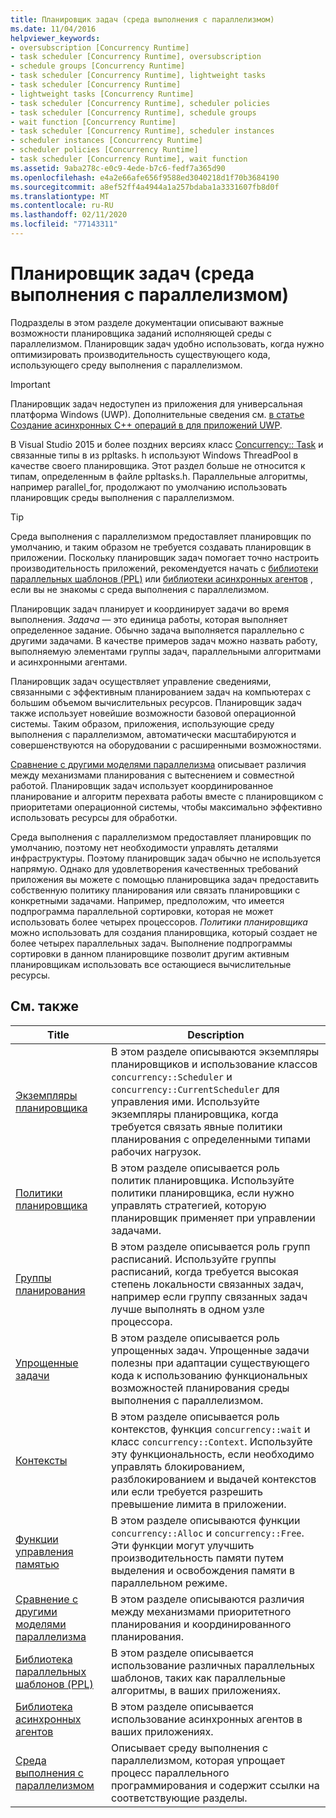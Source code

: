 ```yaml
---
title: Планировщик задач (среда выполнения с параллелизмом)
ms.date: 11/04/2016
helpviewer_keywords:
- oversubscription [Concurrency Runtime]
- task scheduler [Concurrency Runtime], oversubscription
- schedule groups [Concurrency Runtime]
- task scheduler [Concurrency Runtime], lightweight tasks
- task scheduler [Concurrency Runtime]
- lightweight tasks [Concurrency Runtime]
- task scheduler [Concurrency Runtime], scheduler policies
- task scheduler [Concurrency Runtime], schedule groups
- wait function [Concurrency Runtime]
- task scheduler [Concurrency Runtime], scheduler instances
- scheduler instances [Concurrency Runtime]
- scheduler policies [Concurrency Runtime]
- task scheduler [Concurrency Runtime], wait function
ms.assetid: 9aba278c-e0c9-4ede-b7c6-fedf7a365d90
ms.openlocfilehash: e4a2e66afe656f9588ed3040218d1f70b3684190
ms.sourcegitcommit: a8ef52ff4a4944a1a257bdaba1a3331607fb8d0f
ms.translationtype: MT
ms.contentlocale: ru-RU
ms.lasthandoff: 02/11/2020
ms.locfileid: "77143311"
---
```

# <a name="task-scheduler-concurrency-runtime"></a>Планировщик задач (среда выполнения с параллелизмом)

Подразделы в этом разделе документации описывают важные возможности планировщика заданий исполняющей среды с параллелизмом. Планировщик задач удобно использовать, когда нужно оптимизировать производительность существующего кода, использующего среду выполнения с параллелизмом.

> [!IMPORTANT]
> Планировщик задач недоступен из приложения для универсальная платформа Windows (UWP). Дополнительные сведения см. [в статье Создание асинхронных C++ операций в для приложений UWP](../../parallel/concrt/creating-asynchronous-operations-in-cpp-for-windows-store-apps.md).
>
> В Visual Studio 2015 и более поздних версиях класс [Concurrency:: Task](../../parallel/concrt/reference/task-class.md) и связанные типы в из ppltasks. h используют Windows ThreadPool в качестве своего планировщика. Этот раздел больше не относится к типам, определенным в файле ppltasks.h. Параллельные алгоритмы, например parallel_for, продолжают по умолчанию использовать планировщик среды выполнения с параллелизмом.

> [!TIP]
> Среда выполнения с параллелизмом предоставляет планировщик по умолчанию, и таким образом не требуется создавать планировщик в приложении. Поскольку планировщик задач помогает точно настроить производительность приложений, рекомендуется начать с [библиотеки параллельных шаблонов (PPL)](../../parallel/concrt/parallel-patterns-library-ppl.md) или [библиотеки асинхронных агентов](../../parallel/concrt/asynchronous-agents-library.md) , если вы не знакомы с среда выполнения с параллелизмом.

Планировщик задач планирует и координирует задачи во время выполнения. *Задача* — это единица работы, которая выполняет определенное задание. Обычно задача выполняется параллельно с другими задачами. В качестве примеров задач можно назвать работу, выполняемую элементами группы задач, параллельными алгоритмами и асинхронными агентами.

Планировщик задач осуществляет управление сведениями, связанными с эффективным планированием задач на компьютерах с большим объемом вычислительных ресурсов. Планировщик задач также использует новейшие возможности базовой операционной системы. Таким образом, приложения, использующие среду выполнения с параллелизмом, автоматически масштабируются и совершенствуются на оборудовании с расширенными возможностями.

[Сравнение с другими моделями параллелизма](../../parallel/concrt/comparing-the-concurrency-runtime-to-other-concurrency-models.md) описывает различия между механизмами планирования с вытеснением и совместной работой. Планировщик задач использует координированное планирование и алгоритм перехвата работы вместе с планировщиком с приоритетами операционной системы, чтобы максимально эффективно использовать ресурсы для обработки.

Среда выполнения с параллелизмом предоставляет планировщик по умолчанию, поэтому нет необходимости управлять деталями инфраструктуры. Поэтому планировщик задач обычно не используется напрямую. Однако для удовлетворения качественных требований приложения вы можете с помощью планировщика задач предоставить собственную политику планирования или связать планировщики с конкретными задачами. Например, предположим, что имеется подпрограмма параллельной сортировки, которая не может использовать более четырех процессоров. *Политики планировщика* можно использовать для создания планировщика, который создает не более четырех параллельных задач. Выполнение подпрограммы сортировки в данном планировщике позволит другим активным планировщикам использовать все остающиеся вычислительные ресурсы.

## <a name="related-topics"></a>См. также

|Title|Description|
|-----------|-----------------|
|[Экземпляры планировщика](../../parallel/concrt/scheduler-instances.md)|В этом разделе описываются экземпляры планировщиков и использование классов `concurrency::Scheduler` и `concurrency::CurrentScheduler` для управления ими. Используйте экземпляры планировщика, когда требуется связать явные политики планирования с определенными типами рабочих нагрузок.|
|[Политики планировщика](../../parallel/concrt/scheduler-policies.md)|В этом разделе описывается роль политик планировщика. Используйте политики планировщика, если нужно управлять стратегией, которую планировщик применяет при управлении задачами.|
|[Группы планирования](../../parallel/concrt/schedule-groups.md)|В этом разделе описывается роль групп расписаний. Используйте группы расписаний, когда требуется высокая степень локальности связанных задач, например если группу связанных задач лучше выполнять в одном узле процессора.|
|[Упрощенные задачи](../../parallel/concrt/lightweight-tasks.md)|В этом разделе описывается роль упрощенных задач. Упрощенные задачи полезны при адаптации существующего кода к использованию функциональных возможностей планирования среды выполнения с параллелизмом.|
|[Контексты](../../parallel/concrt/contexts.md)|В этом разделе описывается роль контекстов, функция `concurrency::wait` и класс `concurrency::Context`. Используйте эту функциональность, если необходимо управлять блокированием, разблокированием и выдачей контекстов или если требуется разрешить превышение лимита в приложении.|
|[Функции управления памятью](../../parallel/concrt/memory-management-functions.md)|В этом разделе описываются функции `concurrency::Alloc` и `concurrency::Free`. Эти функции могут улучшить производительность памяти путем выделения и освобождения памяти в параллельном режиме.|
|[Сравнение с другими моделями параллелизма](../../parallel/concrt/comparing-the-concurrency-runtime-to-other-concurrency-models.md)|В этом разделе описываются различия между механизмами приоритетного планирования и координированного планирования.|
|[Библиотека параллельных шаблонов (PPL)](../../parallel/concrt/parallel-patterns-library-ppl.md)|В этом разделе описывается использование различных параллельных шаблонов, таких как параллельные алгоритмы, в ваших приложениях.|
|[Библиотека асинхронных агентов](../../parallel/concrt/asynchronous-agents-library.md)|В этом разделе описывается использование асинхронных агентов в ваших приложениях.|
|[Среда выполнения с параллелизмом](../../parallel/concrt/concurrency-runtime.md)|Описывает среду выполнения с параллелизмом, которая упрощает процесс параллельного программирования и содержит ссылки на соответствующие разделы.|
